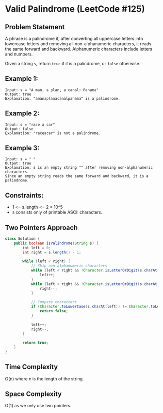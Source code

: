 # Valid Palindrome (LeetCode #125)

## Problem Statement
A phrase is a palindrome if, after converting all uppercase letters into lowercase letters and removing all non-alphanumeric characters, it reads the same forward and backward. Alphanumeric characters include letters and numbers.

Given a string `s`, return `true` if it is a palindrome, or `false` otherwise.

## Example 1:
```
Input: s = "A man, a plan, a canal: Panama"
Output: true
Explanation: "amanaplanacanalpanama" is a palindrome.
```

## Example 2:
```
Input: s = "race a car"
Output: false
Explanation: "raceacar" is not a palindrome.
```

## Example 3:
```
Input: s = " "
Output: true
Explanation: s is an empty string "" after removing non-alphanumeric characters.
Since an empty string reads the same forward and backward, it is a palindrome.
```

## Constraints:
- 1 <= s.length <= 2 * 10^5
- s consists only of printable ASCII characters.

## Two Pointers Approach
```java
class Solution {
    public boolean isPalindrome(String s) {
        int left = 0;
        int right = s.length() - 1;
        
        while (left < right) {
            // Skip non-alphanumeric characters
            while (left < right && !Character.isLetterOrDigit(s.charAt(left))) {
                left++;
            }
            while (left < right && !Character.isLetterOrDigit(s.charAt(right))) {
                right--;
            }
            
            // Compare characters
            if (Character.toLowerCase(s.charAt(left)) != Character.toLowerCase(s.charAt(right))) {
                return false;
            }
            
            left++;
            right--;
        }
        
        return true;
    }
}
```

## Time Complexity
O(n) where n is the length of the string.

## Space Complexity
O(1) as we only use two pointers.